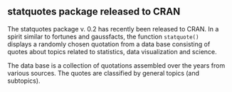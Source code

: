 ## statquotes package released to CRAN

The statquotes package v. 0.2 has recently been released to CRAN.  In a spirit
similar to fortunes and gaussfacts, the function `statquote()`  
displays a randomly chosen quotation from a data base consisting
of quotes about topics related to statistics, data visualization and science. 

The data base is a collection of quotations assembled over the years from various
sources. The quotes are classified by general topics (and subtopics).
 